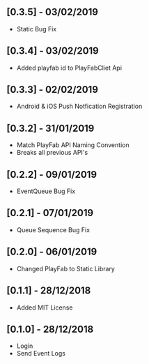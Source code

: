 ## [0.3.5] - 03/02/2019
* Static Bug Fix

## [0.3.4] - 03/02/2019
* Added playfab id to PlayFabCliet Api

## [0.3.3] - 02/02/2019
* Android & iOS Push Notfication Registration


## [0.3.2] - 31/01/2019
* Match PlayFab API Naming Convention
* Breaks all previous API's

## [0.2.2] - 09/01/2019
* EventQueue Bug Fix

## [0.2.1] - 07/01/2019
* Queue Sequence Bug Fix

## [0.2.0] - 06/01/2019
* Changed PlayFab to Static Library

## [0.1.1] - 28/12/2018

* Added MIT License
  
## [0.1.0] - 28/12/2018

* Login
* Send Event Logs
